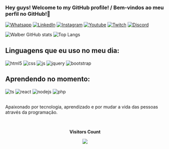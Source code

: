 ### Hey guys! Welcome to my GitHub profile! / Bem-vindos ao meu perfil no GitHub!👋<br/>
[![Whatsapp](https://img.shields.io/badge/WhatsApp-25D366?style=for-the-badge&logo=whatsapp&logoColor=white)](https://api.whatsapp.com/send?phone=5581988349141&text=Olá%2C%20Eu%20conheci%20seu%20perfil%20GitHub!)
[![LinkedIn](https://img.shields.io/badge/LinkedIn-0077B5?style=for-the-badge&logo=linkedin&logoColor=white)](https://www.linkedin.com/in/walber-arruda-barbosa-junior-7a1565145/)
[![Instagram](https://img.shields.io/badge/Instagram-E4405F?style=for-the-badge&logo=instagram&logoColor=white)](https://instagram.com/walberabjunior)
[![Youtube](https://img.shields.io/badge/YouTube-FF0000?style=for-the-badge&logo=youtube&logoColor=white)](https://youtube.com/@juniorbarbosa2970)
[![Twitch](https://img.shields.io/badge/Twitch-9146FF?style=for-the-badge&logo=twitch&logoColor=white)](https://twitch.tv/the__w_)
[![Discord](https://img.shields.io/badge/Discord-7289DA?style=for-the-badge&logo=discord&logoColor=white)](https://discord.com/channels/@walberjr_)

![Walber GitHub stats](https://github-readme-stats.vercel.app/api?username=walberabjunior&show_icons=true&theme=dracula&count_private=true)
![Top Langs](https://github-readme-stats.vercel.app/api/top-langs/?username=walberabjunior&theme=dracula&exclude_repo=github-readme-stats,walberabjunior.github.io)
## Linguagens que eu uso no meu dia:

<div style="display: inline_block">
  <img align="center" alt="html5" src="https://img.shields.io/badge/HTML5-E34F26?style=for-the-badge&logo=html5&logoColor=white" />
  <img align="center" alt="css" src="https://img.shields.io/badge/CSS3-1572B6?style=for-the-badge&logo=css3&logoColor=white" />
  <img align="center" alt="js" src="https://img.shields.io/badge/JavaScript-F7DF1E?style=for-the-badge&logo=javascript&logoColor=black" />
  <img align="center" alt="jquery" src="https://img.shields.io/badge/jQuery-0769AD?style=for-the-badge&logo=jquery&logoColor=white" />
  <img align="center" alt="bootstrap" src= "https://img.shields.io/badge/Bootstrap-563D7C?style=for-the-badge&logo=bootstrap&logoColor=white" />
 </div> 
 
  ## Aprendendo no momento:
  
 <div style="display: inline_block"> 
  <img align="center" alt="ts" src="https://img.shields.io/badge/TypeScript-007ACC?style=for-the-badge&logo=typescript&logoColor=white" />
  <img align="center" alt="react" src="https://img.shields.io/badge/React-20232A?style=for-the-badge&logo=react&logoColor=61DAFB" />
  <img align="center" alt="nodejs" src="https://img.shields.io/badge/Node.js-43853D?style=for-the-badge&logo=node.js&logoColor=white" />
  <img align="center" alt="php" src="https://img.shields.io/badge/PHP-777BB4?style=for-the-badge&logo=php&logoColor=white" />
</div><br/>

 Apaixonado por tecnologia, aprendizado e por mudar a vida das pessoas através da programação.

  <div align="center">
<br><p align="centre"><b>Visitors Count</b></p>  
<p align="center"><img align="center" src="https://profile-counter.glitch.me/{walberabjunior}/count.svg" /></p> 
<br></div>
